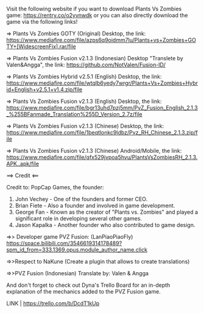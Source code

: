 Visit the following website if you want to download Plants Vs Zombies game: https://rentry.co/o2yvnwdk or you can also directly download the game via the following links!

=> Plants Vs Zombies GOTY (Original) Desktop, the link: https://www.mediafire.com/file/azps6q9oidmm7lu/Plants+vs+Zombies+GOTY+[WidescreenFix].rar/file

=> Plants Vs Zombies Fusion v2.1.3 (Indonesian) Desktop "Translete by Valen&Angga", the link: https://github.com/NotValen/Fusion-ID/

=> Plants Vs Zombies Hybrid v2.5.1 (English) Desktop, the link: https://www.mediafire.com/file/wtqlb6yedy7wrgr/Plants+Vs+Zombies+Hybrid+English+v2.5.1+v1.4.zip/file

=> Plants Vs Zombies Fusion v2.1.3 (English) Desktop, the link: https://www.mediafire.com/file/bgr13uhd7pzj5mm/PvZ_Fusion_English_2.1.3_%255BFanmade_Translation%255D_Version_2.7z/file

=> Plants Vs Zombies Fusion v2.1.3 (Chinese) Desktop, the link: https://www.mediafire.com/file/1beqtlonkc9ldbz/Pvz_RH_Chinese_2.1.3.zip/file

=> Plants Vs Zombies Fusion v2.1.3 (Chinese) Android/Mobile, the link: https://www.mediafire.com/file/qfx529jvpoa5hvu/PlantsVsZombiesRH_2.1.3.APK..apk/file

==> Credit <==

Credit to: PopCap Games, the founder:
1. John Vechey - One of the founders and former CEO.
2. Brian Fiete - Also a founder and involved in game development.
3. George Fan - Known as the creator of "Plants vs. Zombies" and played a significant role in developing several other games.
4. Jason Kapalka - Another founder who also contributed to game design.

=>> Developer game PVZ Fusion: (LanPiaoPiaoFly) https://space.bilibili.com/3546619314178489?spm_id_from=333.1369.opus.module_author_name.click

=>>Respect to NaKune (Create a plugin that allows to create translations)

=>>PVZ Fusion (Indonesian) Translate by: Valen & Angga

And don't forget to check out Dyna's Trello Board for an in-depth explanation of the mechanics added to the PVZ Fusion game.

LINK | https://trello.com/b/DcdT1kUp
